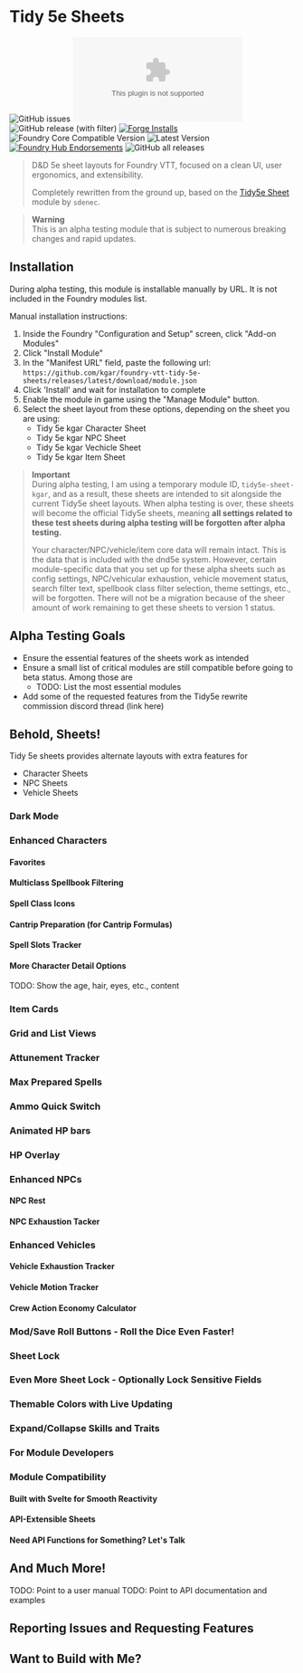 # Tidy 5e Sheets

![GitHub issues](https://img.shields.io/github/issues/kgar/foundry-vtt-tidy-5e-sheets?style=for-the-badge)
![Latest Release Download Count](https://img.shields.io/github/downloads/kgar/foundry-vtt-tidy-5e-sheets/latest/module.zip?color=2b82fc&label=Latest+Release+Download+Count&style=for-the-badge) ![GitHub release (with filter)](https://img.shields.io/github/v/release/kgar/foundry-vtt-tidy-5e-sheets?style=for-the-badge) [![Forge Installs](https://img.shields.io/badge/dynamic/json?label=Forge%20Installs&query=package.installs&suffix=%25&url=https%3A%2F%2Fforge-vtt.com%2Fapi%2Fbazaar%2Fpackage%2Ftidy5e-sheet&colorB=006400&style=for-the-badge)](https://forge-vtt.com/bazaar#package=tidy5e-sheet) ![Foundry Core Compatible Version](https://img.shields.io/badge/dynamic/json.svg?url=https%3A%2F%2Fraw.githubusercontent.com%2Fkgar%2Ffoundry-vtt-tidy-5e-sheets%2Fmain%2Fmodule.json&label=Foundry%20Version&query=$.compatibility.verified&colorB=orange&style=for-the-badge) ![Latest Version](https://img.shields.io/badge/dynamic/json.svg?url=https%3A%2F%2Fraw.githubusercontent.com%2Fkgar%2Ffoundry-vtt-tidy-5e-sheets%2Fmaster%2Fmodule.json&label=Latest%20Release&prefix=v&query=$.version&colorB=red&style=for-the-badge) [![Foundry Hub Endorsements](https://img.shields.io/endpoint?logoColor=white&url=https%3A%2F%2Fwww.foundryvtt-hub.com%2Fwp-json%2Fhubapi%2Fv1%2Fpackage%2Ftidy5e-sheet%2Fshield%2Fendorsements&style=for-the-badge)](https://www.foundryvtt-hub.com/package/tidy5e-sheet/) ![GitHub all releases](https://img.shields.io/github/downloads/kgar/foundry-vtt-tidy-5e-sheets/total?style=for-the-badge)

> D&D 5e sheet layouts for Foundry VTT, focused on a clean UI, user ergonomics, and extensibility.
>
> Completely rewritten from the ground up, based on the [Tidy5e Sheet](https://github.com/sdenec/tidy5e-sheet) module by `sdenec`.

> **Warning**  
> This is an alpha testing module that is subject to numerous breaking changes and rapid updates.

## Installation

During alpha testing, this module is installable manually by URL. It is not included in the Foundry modules list.

Manual installation instructions:

1. Inside the Foundry "Configuration and Setup" screen, click "Add-on Modules"
2. Click "Install Module"
3. In the "Manifest URL" field, paste the following url:
   `https://github.com/kgar/foundry-vtt-tidy-5e-sheets/releases/latest/download/module.json`
4. Click 'Install' and wait for installation to complete
5. Enable the module in game using the "Manage Module" button.
6. Select the sheet layout from these options, depending on the sheet you are using:
   - Tidy 5e kgar Character Sheet
   - Tidy 5e kgar NPC Sheet
   - Tidy 5e kgar Vechicle Sheet
   - Tidy 5e kgar Item Sheet

> **Important**  
> During alpha testing, I am using a temporary module ID, `tidy5e-sheet-kgar`, and as a result, these sheets are intended to sit alongside the current Tidy5e sheet layouts. When alpha testing is over, these sheets will become the official Tidy5e sheets, meaning **all settings related to these test sheets during alpha testing will be forgotten after alpha testing.**
>
> Your character/NPC/vehicle/item core data will remain intact. This is the data that is included with the dnd5e system. However, certain module-specific data that you set up for these alpha sheets such as config settings, NPC/vehicular exhaustion, vehicle movement status, search filter text, spellbook class filter selection, theme settings, etc., will be forgotten. There will not be a migration because of the sheer amount of work remaining to get these sheets to version 1 status.

## Alpha Testing Goals

- Ensure the essential features of the sheets work as intended
- Ensure a small list of critical modules are still compatible before going to beta status. Among those are
  - TODO: List the most essential modules
- Add some of the requested features from the Tidy5e rewrite commission discord thread (link here)

## Behold, Sheets!

Tidy 5e sheets provides alternate layouts with extra features for

- Character Sheets
- NPC Sheets
- Vehicle Sheets

### Dark Mode

### Enhanced Characters

#### Favorites

#### Multiclass Spellbook Filtering

#### Spell Class Icons

#### Cantrip Preparation (for Cantrip Formulas)

#### Spell Slots Tracker

#### More Character Detail Options

TODO: Show the age, hair, eyes, etc., content

### Item Cards

### Grid and List Views

### Attunement Tracker

### Max Prepared Spells

### Ammo Quick Switch

### Animated HP bars

### HP Overlay

### Enhanced NPCs

#### NPC Rest

#### NPC Exhaustion Tacker

### Enhanced Vehicles

#### Vehicle Exhaustion Tracker

#### Vehicle Motion Tracker

#### Crew Action Economy Calculator

### Mod/Save Roll Buttons - Roll the Dice Even Faster!

### Sheet Lock

### Even More Sheet Lock - Optionally Lock Sensitive Fields

### Themable Colors with Live Updating

### Expand/Collapse Skills and Traits

### For Module Developers

### Module Compatibility

#### Built with Svelte for Smooth Reactivity

#### API-Extensible Sheets

#### Need API Functions for Something? Let's Talk

## And Much More!

TODO: Point to a user manual
TODO: Point to API documentation and examples

## Reporting Issues and Requesting Features

## Want to Build with Me?
